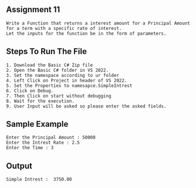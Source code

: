 ## Assignment 11
    Write a Function that returns a interest amount for a Principal Amount for a term with a specific rate of interest.
    Let the inputs for the function be in the form of parameters.
    
## Steps To Run The File
    1. Download the Basic C# Zip file
    2. Open the Basic C# folder in VS 2022.
    3. Set the namespace according to ur folder
    4. Left Click on Project in header of VS 2022.
    5. Set the Properties to namesapce.SimpleIntrest
    6. Click on Debug.
    7. Then Click on start without debugging
    8. Wait for the execution.
    9. User Input will be asked so please enter the asked fields.
 
## Sample Example 
    Enter the Principal Amount : 50000
    Enter the Intrest Rate : 2.5
    Enter the Time : 3
    
## Output 
    Simple Intrest :  3750.00

